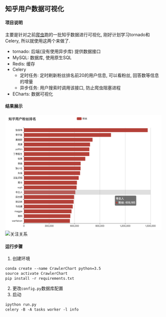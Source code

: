 ## 知乎用户数据可视化

#### 项目说明
主要是针对之前[爬虫](https://github.com/qshine/Zhihu)跑的一批知乎数据进行可视化, 刚好计划学习tornado和Celery, 所以就使用这两个来做了.

- tornado: 后端(没有使用异步库) 提供数据接口
- MySQL: 数据库, 使用原生SQL
- Redis: 缓存
- Celery
    - 定时任务: 定时刷新粉丝排名前20的用户信息, 可以看粉丝, 回答数等信息的增量
    - 异步任务: 用户搜索时调用该接口, 防止爬虫阻塞进程
- ECharts: 数据可视化

#### 结果展示
![用户粉丝排名](images/WX20171127-162806@2x.png)
![关注关系](WX20171127-162831@2x.png)

#### 运行步骤
1. 创建环境
```
conda create --name CrawlerChart python=3.5
source activate CrawlerChart
pip install -r requirements.txt
```
2. 更改`config.py`数据库配置
3. 启动
```
ipython run.py
celery -B -A tasks worker -l info
```


